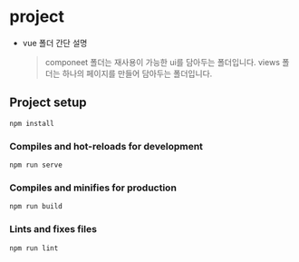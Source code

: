 # project

- vue 폴더 간단 설명
  > componeet 폴더는 재사용이 가능한 ui를 담아두는 폴더입니다.
  > views 폴더는 하나의 페이지를 만들어 담아두는 폴더입니다.

## Project setup

```
npm install
```

### Compiles and hot-reloads for development

```
npm run serve
```

### Compiles and minifies for production

```
npm run build
```

### Lints and fixes files

```
npm run lint
```
